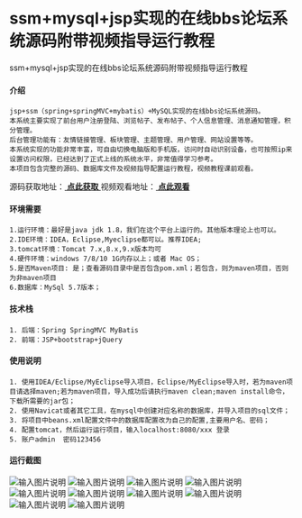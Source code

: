 # ssm+mysql+jsp实现的在线bbs论坛系统源码附带视频指导运行教程
ssm+mysql+jsp实现的在线bbs论坛系统源码附带视频指导运行教程


#### 介绍
```
jsp+ssm（spring+springMVC+mybatis）+MySQL实现的在线bbs论坛系统源码。
本系统主要实现了前台用户注册登陆、浏览帖子、发布帖子、个人信息管理、消息通知管理，积分管理。
后台管理功能有：友情链接管理、板块管理、主题管理、用户管理、网站设置等等。
本系统实现的功能非常丰富，可自由切换电脑版和手机版，访问时自动识别设备，也可按照ip来设置访问权限，已经达到了正式上线的系统水平，非常值得学习参考。
本项目包含完整的源码、数据库文件及视频指导配置运行教程，视频教程课前观看。
```
源码获取地址：[ **点此获取** ](http://www.shuyue.fun/?type=productinfo&id=181)
视频观看地址：[ **点此观看** ](https://v.youku.com/v_show/id_XNDYxODkxMjM4MA==.html)

#### 环境需要
```
1.运行环境：最好是java jdk 1.8，我们在这个平台上运行的。其他版本理论上也可以。
2.IDE环境：IDEA，Eclipse,Myeclipse都可以。推荐IDEA;
3.tomcat环境：Tomcat 7.x,8.x,9.x版本均可
4.硬件环境：windows 7/8/10 1G内存以上；或者 Mac OS；
5.是否Maven项目: 是；查看源码目录中是否包含pom.xml；若包含，则为maven项目，否则为非maven项目
6.数据库：MySql 5.7版本；
```

#### 技术栈
```
1. 后端：Spring SpringMVC MyBatis
2. 前端：JSP+bootstrap+jQuery
```

#### 使用说明
```
1. 使用IDEA/Eclipse/MyEclipse导入项目，Eclipse/MyEclipse导入时，若为maven项目请选择maven;若为maven项目，导入成功后请执行maven clean;maven install命令，下载所需要的jar包；
2. 使用Navicat或者其它工具，在mysql中创建对应名称的数据库，并导入项目的sql文件；
3. 将项目中beans.xml配置文件中的数据库配置改为自己的配置,主要用户名、密码；
4. 配置tomcat，然后运行运行项目，输入localhost:8080/xxx 登录
5. 账户admin  密码123456
```

#### 运行截图
![输入图片说明](https://images.gitee.com/uploads/images/2021/0305/162100_6053defc_863230.png "屏幕截图.png")
![输入图片说明](https://images.gitee.com/uploads/images/2021/0305/162202_e3e49f57_863230.png "屏幕截图.png")
![输入图片说明](https://images.gitee.com/uploads/images/2021/0305/162216_e3a78a8f_863230.png "屏幕截图.png")
![输入图片说明](https://images.gitee.com/uploads/images/2021/0305/162227_c366c550_863230.png "屏幕截图.png")
![输入图片说明](https://images.gitee.com/uploads/images/2021/0305/162236_bbdfa46c_863230.png "屏幕截图.png")
![输入图片说明](https://images.gitee.com/uploads/images/2021/0305/162250_d8dae30e_863230.png "屏幕截图.png")
![输入图片说明](https://images.gitee.com/uploads/images/2021/0305/162303_3309bde5_863230.png "屏幕截图.png")
![输入图片说明](https://images.gitee.com/uploads/images/2021/0305/162312_6e912132_863230.png "屏幕截图.png")
![输入图片说明](https://images.gitee.com/uploads/images/2021/0305/162327_95930490_863230.png "屏幕截图.png")
![输入图片说明](https://images.gitee.com/uploads/images/2021/0305/162345_590cf925_863230.png "屏幕截图.png")
